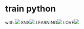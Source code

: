 # train python
<a>
with <img src="https://img.shields.io/badge/ASUS-000000?style=flat-square&logo=ASUS&logoColor=white"/>
SNS<img src="https://img.shields.io/badge/Instagram-E4405F?style=flat-square&logo=Instagram&logoColor=white"/>
LEARNING<img src="https://img.shields.io/badge/Python-3776AB?style=flat-square&logo=Python&logoColor=white"/>
LOVE<img src="https://img.shields.io/badge/NBA-253B73?style=flat-square&logo=NBA&logoColor=white"/></a>
